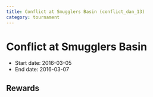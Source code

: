 ```yaml
---
title: Conflict at Smugglers Basin (conflict_dan_13)
category: tournament
---
```

# Conflict at Smugglers Basin

  * Start date: 2016-03-05
  * End date: 2016-03-07

## Rewards

